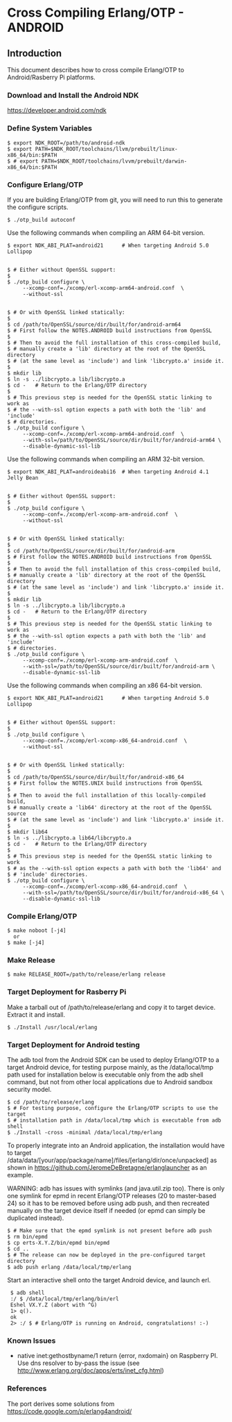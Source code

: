 Cross Compiling Erlang/OTP - ANDROID
====================================

Introduction
------------

This document describes how to cross compile Erlang/OTP to Android/Rasberry Pi platforms.


### Download and Install the Android NDK ###

https://developer.android.com/ndk


### Define System Variables ###

    $ export NDK_ROOT=/path/to/android-ndk
    $ export PATH=$NDK_ROOT/toolchains/llvm/prebuilt/linux-x86_64/bin:$PATH
    $ # export PATH=$NDK_ROOT/toolchains/lvvm/prebuilt/darwin-x86_64/bin:$PATH


### Configure Erlang/OTP ###

If you are building Erlang/OTP from git, you will need to run this
to generate the configure scripts.

    $ ./otp_build autoconf


Use the following commands when compiling an ARM 64-bit version.

    $ export NDK_ABI_PLAT=android21      # When targeting Android 5.0 Lollipop


    $ # Either without OpenSSL support:
    $
    $ ./otp_build configure \
         --xcomp-conf=./xcomp/erl-xcomp-arm64-android.conf  \
         --without-ssl


    $ # Or with OpenSSL linked statically:
    $
    $ cd /path/to/OpenSSL/source/dir/built/for/android-arm64
    $ # First follow the NOTES.ANDROID build instructions from OpenSSL
    $
    $ # Then to avoid the full installation of this cross-compiled build,
    $ # manually create a 'lib' directory at the root of the OpenSSL directory
    $ # (at the same level as 'include') and link 'libcrypto.a' inside it.
    $
    $ mkdir lib
    $ ln -s ../libcrypto.a lib/libcrypto.a
    $ cd -   # Return to the Erlang/OTP directory
    $
    $ # This previous step is needed for the OpenSSL static linking to work as
    $ # the --with-ssl option expects a path with both the 'lib' and 'include'
    $ # directories.
    $ ./otp_build configure \
         --xcomp-conf=./xcomp/erl-xcomp-arm64-android.conf  \
         --with-ssl=/path/to/OpenSSL/source/dir/built/for/android-arm64 \
         --disable-dynamic-ssl-lib


Use the following commands when compiling an ARM 32-bit version.

    $ export NDK_ABI_PLAT=androideabi16  # When targeting Android 4.1 Jelly Bean


    $ # Either without OpenSSL support:
    $
    $ ./otp_build configure \
         --xcomp-conf=./xcomp/erl-xcomp-arm-android.conf  \
         --without-ssl


    $ # Or with OpenSSL linked statically:
    $
    $ cd /path/to/OpenSSL/source/dir/built/for/android-arm
    $ # First follow the NOTES.ANDROID build instructions from OpenSSL
    $
    $ # Then to avoid the full installation of this cross-compiled build,
    $ # manually create a 'lib' directory at the root of the OpenSSL directory
    $ # (at the same level as 'include') and link 'libcrypto.a' inside it.
    $
    $ mkdir lib
    $ ln -s ../libcrypto.a lib/libcrypto.a
    $ cd -   # Return to the Erlang/OTP directory
    $
    $ # This previous step is needed for the OpenSSL static linking to work as
    $ # the --with-ssl option expects a path with both the 'lib' and 'include'
    $ # directories.
    $ ./otp_build configure \
         --xcomp-conf=./xcomp/erl-xcomp-arm-android.conf  \
         --with-ssl=/path/to/OpenSSL/source/dir/built/for/android-arm \
         --disable-dynamic-ssl-lib


Use the following commands when compiling an x86 64-bit version.

    $ export NDK_ABI_PLAT=android21      # When targeting Android 5.0 Lollipop


    $ # Either without OpenSSL support:
    $
    $ ./otp_build configure \
         --xcomp-conf=./xcomp/erl-xcomp-x86_64-android.conf  \
         --without-ssl


    $ # Or with OpenSSL linked statically:
    $
    $ cd /path/to/OpenSSL/source/dir/built/for/android-x86_64
    $ # First follow the NOTES.UNIX build instructions from OpenSSL
    $
    $ # Then to avoid the full installation of this locally-compiled build,
    $ # manually create a 'lib64' directory at the root of the OpenSSL source
    $ # (at the same level as 'include') and link 'libcrypto.a' inside it.
    $
    $ mkdir lib64
    $ ln -s ../libcrypto.a lib64/libcrypto.a
    $ cd -   # Return to the Erlang/OTP directory
    $
    $ # This previous step is needed for the OpenSSL static linking to work
    $ # as the --with-ssl option expects a path with both the 'lib64' and
    $ # 'include' directories.
    $ ./otp_build configure \
         --xcomp-conf=./xcomp/erl-xcomp-x86_64-android.conf  \
         --with-ssl=/path/to/OpenSSL/source/dir/built/for/android-x86_64 \
         --disable-dynamic-ssl-lib


### Compile Erlang/OTP ###

    $ make noboot [-j4]
      or
    $ make [-j4]


### Make Release ###

    $ make RELEASE_ROOT=/path/to/release/erlang release


### Target Deployment for Rasberry Pi ###

Make a tarball out of /path/to/release/erlang and copy it to target
device. Extract it and install.

    $ ./Install /usr/local/erlang


### Target Deployment for Android testing ###

The adb tool from the Android SDK can be used to deploy Erlang/OTP to a target
Android device, for testing purpose mainly, as the /data/local/tmp path used
for installation below is executable only from the adb shell command, but not
from other local applications due to Android sandbox security model.

    $ cd /path/to/release/erlang
    $ # For testing purpose, configure the Erlang/OTP scripts to use the target
    $ # installation path in /data/local/tmp which is executable from adb shell
    $ ./Install -cross -minimal /data/local/tmp/erlang

To properly integrate into an Android application, the installation would have
to target /data/data/[your/app/package/name]/files/[erlang/dir/once/unpacked]
as shown in https://github.com/JeromeDeBretagne/erlanglauncher as an example.

WARNING: adb has issues with symlinks (and java.util.zip too). There is only
one symlink for epmd in recent Erlang/OTP releases (20 to master-based 24) so
it has to be removed before using adb push, and then recreated manually on the
target device itself if needed (or epmd can simply be duplicated instead).

    $ # Make sure that the epmd symlink is not present before adb push
    $ rm bin/epmd
    $ cp erts-X.Y.Z/bin/epmd bin/epmd
    $ cd ..
    $ # The release can now be deployed in the pre-configured target directory
    $ adb push erlang /data/local/tmp/erlang

Start an interactive shell onto the target Android device, and launch erl.

     $ adb shell
     :/ $ /data/local/tmp/erlang/bin/erl
     Eshel VX.Y.Z (abort with ^G)
     1> q().
     ok
     2> :/ $ # Erlang/OTP is running on Android, congratulations! :-)


### Known Issues ###

 * native inet:gethostbyname/1 return {error, nxdomain} on Raspberry PI.
   Use dns resolver to by-pass the issue (see
   http://www.erlang.org/doc/apps/erts/inet_cfg.html)


### References ###

  The port derives some solutions from https://code.google.com/p/erlang4android/
